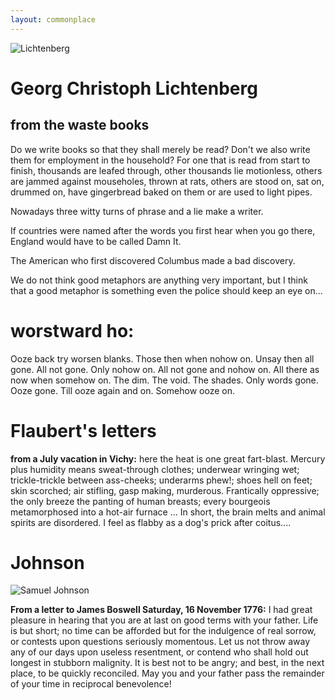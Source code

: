 ```yaml
---
layout: commonplace
---
```


![Lichtenberg](https://upload.wikimedia.org/wikipedia/commons/thumb/1/1b/Georg_Christoph_Lichtenberg2.jpg/658px-Georg_Christoph_Lichtenberg2.jpg)

# Georg Christoph Lichtenberg

## from the waste books

Do we write books so that they shall merely be read? Don't we also write them for employment in the household? For one that is read from start to finish, thousands are leafed through, other thousands lie motionless, others are jammed against mouseholes, thrown at rats, others are stood on, sat on, drummed on, have gingerbread baked on them or are used to light pipes.

Nowadays three witty turns of phrase and a lie make a writer. 

If countries were named after the words you first hear when you go there, England would have to be called Damn It.

The American who first discovered Columbus made a bad discovery. 

We do not think good metaphors are anything very important, but I think that a good metaphor is something even the police should keep an eye on... 



# worstward ho:
Ooze back try worsen blanks. Those then when nohow on. Unsay then all gone. All not gone. Only nohow on. All not gone and nohow on. All there as now when somehow on. The dim. The void. The shades. Only words gone. Ooze gone. Till ooze again and on. Somehow ooze on. 


# Flaubert's letters 
**from a July vacation in Vichy:**
here the heat is one great fart-blast.  Mercury plus humidity means sweat-through clothes; underwear wringing wet; trickle-trickle between ass-cheeks; underarms phew!; shoes hell on feet; skin scorched; air stifling, gasp making, murderous. Frantically oppressive; the only breeze the panting of human breasts; every bourgeois metamorphosed into a hot-air furnace ... In short, the brain melts and animal spirits are disordered.  I feel as flabby as a dog's prick after coitus....

# **Johnson**

![Samuel Johnson](https://upload.wikimedia.org/wikipedia/commons/2/20/Samuel_Johnson_by_Joshua_Reynolds.jpg)

**From a letter to James Boswell Saturday, 16 November 1776:**
I had great pleasure in hearing that you are at last on good terms with your father. Life is but short; no time can be afforded but for the indulgence of real sorrow, or contests upon questions seriously momentous. Let us not throw away any of our days upon useless resentment, or contend who shall hold out longest in stubborn malignity. It is best not to be angry; and best, in the next place, to be quickly reconciled. May you and your father pass the remainder of your time in reciprocal benevolence!  






